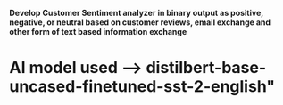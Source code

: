 **Develop Customer Sentiment analyzer in binary output as positive, negative, or neutral based on customer reviews, email exchange and other form of text based information exchange**

#    AI model used --> distilbert-base-uncased-finetuned-sst-2-english"
